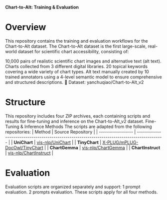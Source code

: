 **Chart-to-Alt: Training & Evaluation**

# Overview
This repository contains the training and evaluation workflows for the Chart-to-Alt dataset.
The Chart-to-Alt dataset is the first large-scale, real-world dataset for scientific chart accessibility, consisting of:

10,000 pairs of realistic scientific chart images and alternative text (alt text).
Charts collected from 3 different digital libraries.
20 topical keywords covering a wide variety of chart types.
Alt text manually created by 10 trained annotators using a 4-level semantic model to ensure comprehensive and structured descriptions.
🔗 Dataset: yanchuqiao/Chart-to-Alt_v2

# Structure
This repository includes four ZIP archives, each containing scripts and results for fine-tuning and inference on the Chart-to-Alt_v2 dataset.
Fine-Tuning & Inference Methods
The scripts are adapted from the following repositories:
| Method            | Source Repository                                                                           |
| ----------------- | ------------------------------------------------------------------------------------------- |
| **UniChart**      | [vis-nlp/UniChart](https://github.com/vis-nlp/UniChart)                                     |
| **TinyChart**     | [X-PLUG/mPLUG-DocOwl/TinyChart](https://github.com/X-PLUG/mPLUG-DocOwl/tree/main/TinyChart) |
| **ChartGemma**    | [vis-nlp/ChartGemma](https://github.com/vis-nlp/ChartGemma)                                 |
| **ChartInstruct** | [vis-nlp/ChartInstruct](https://github.com/vis-nlp/ChartInstruct)                           |

# Evaluation
Evaluation scripts are organized separately and support:
1 prompt evaluation.
2 prompts evaluation.
These scripts apply for all four methods. 
